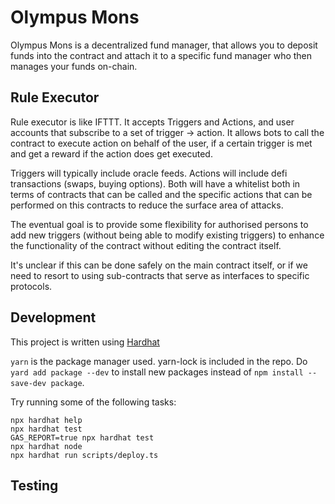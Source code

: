 # Olympus Mons

Olympus Mons is a decentralized fund manager, that allows you to deposit funds into the contract and attach it to a specific fund manager who then manages your funds on-chain.


## Rule Executor

Rule executor is like IFTTT. It accepts Triggers and Actions, and user accounts that subscribe to a set of trigger -> action. It allows bots to call the contract to execute action on behalf of the user, if a certain trigger is met and get a reward if the action does get executed.

Triggers will typically include oracle feeds. 
Actions will include defi transactions (swaps, buying options).
Both will have a whitelist both in terms of contracts that can be called and the specific actions that can be performed on this contracts to reduce the surface area of attacks.

The eventual goal is to provide some flexibility for authorised persons to add new triggers (without being able to modify existing triggers) to enhance the functionality of the contract without editing the contract itself. 

It's unclear if this can be done safely on the main contract itself, or if we need to resort to using sub-contracts that serve as interfaces to specific protocols.


## Development

This project is written using [Hardhat](https://hardhat.org/)

`yarn` is the package manager used. yarn-lock is included in the repo. Do `yard add package --dev` to install new packages instead of `npm install --save-dev package`.

Try running some of the following tasks:

```shell
npx hardhat help
npx hardhat test
GAS_REPORT=true npx hardhat test
npx hardhat node
npx hardhat run scripts/deploy.ts
```

## Testing

